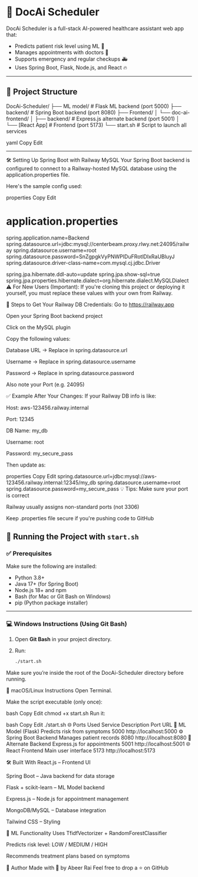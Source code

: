 # 🧠 DocAi Scheduler

DocAi Scheduler is a full-stack AI-powered healthcare assistant web app that:

- Predicts patient risk level using ML 🧪
- Manages appointments with doctors 📅
- Supports emergency and regular checkups 🚑
- Uses Spring Boot, Flask, Node.js, and React 🔥

---

## 📁 Project Structure

DocAi-Scheduler/
├── ML model/ # Flask ML backend (port 5000)
├── backend/ # Spring Boot backend (port 8080)
├── Frontend/
│ └── doc-ai-frontend/
│ ├── backend/ # Express.js alternate backend (port 5001)
│ └── [React App] # Frontend (port 5173)
└── start.sh # Script to launch all services

yaml
Copy
Edit

---
🛠️ Setting Up Spring Boot with Railway MySQL
Your Spring Boot backend is configured to connect to a Railway-hosted MySQL database using the application.properties file.

Here's the sample config used:

properties
Copy
Edit
# application.properties

spring.application.name=Backend
spring.datasource.url=jdbc:mysql://centerbeam.proxy.rlwy.net:24095/railway
spring.datasource.username=root
spring.datasource.password=SnZgpgkVyPNWPIDuFRotlDIxRaUBluyJ
spring.datasource.driver-class-name=com.mysql.cj.jdbc.Driver

spring.jpa.hibernate.ddl-auto=update
spring.jpa.show-sql=true
spring.jpa.properties.hibernate.dialect=org.hibernate.dialect.MySQLDialect
⚠️ For New Users (Important):
If you're cloning this project or deploying it yourself, you must replace these values with your own from Railway.

🔐 Steps to Get Your Railway DB Credentials:
Go to https://railway.app

Open your Spring Boot backend project

Click on the MySQL plugin

Copy the following values:

Database URL → Replace in spring.datasource.url

Username → Replace in spring.datasource.username

Password → Replace in spring.datasource.password

Also note your Port (e.g. 24095)

✅ Example After Your Changes:
If your Railway DB info is like:

Host: aws-123456.railway.internal

Port: 12345

DB Name: my_db

Username: root

Password: my_secure_pass

Then update as:

properties
Copy
Edit
spring.datasource.url=jdbc:mysql://aws-123456.railway.internal:12345/my_db
spring.datasource.username=root
spring.datasource.password=my_secure_pass
💡 Tips:
Make sure your port is correct

Railway usually assigns non-standard ports (not 3306)

Keep .properties file secure if you're pushing code to GitHub


## 🚀 Running the Project with `start.sh`

### ✅ Prerequisites

Make sure the following are installed:

- Python 3.8+
- Java 17+ (for Spring Boot)
- Node.js 18+ and npm
- Bash (for Mac or Git Bash on Windows)
- pip (Python package installer)

---

### 💻 Windows Instructions (Using Git Bash)

1. Open **Git Bash** in your project directory.
2. Run:

   ```bash
   ./start.sh
Make sure you’re inside the root of the DocAi-Scheduler directory before running.

🍏 macOS/Linux Instructions
Open Terminal.

Make the script executable (only once):

bash
Copy
Edit
chmod +x start.sh
Run it:

bash
Copy
Edit
./start.sh
🌐 Ports Used
Service	Description	Port	URL
🧠 ML Model (Flask)	Predicts risk from symptoms	5000	http://localhost:5000
⚙️ Spring Boot Backend	Manages patient records	8080	http://localhost:8080
🧾 Alternate Backend	Express.js for appointments	5001	http://localhost:5001
🌐 React Frontend	Main user interface	5173	http://localhost:5173

🛠️ Built With
React.js – Frontend UI

Spring Boot – Java backend for data storage

Flask + scikit-learn – ML Model backend

Express.js – Node.js for appointment management

MongoDB/MySQL – Database integration

Tailwind CSS – Styling

🤖 ML Functionality
Uses TfidfVectorizer + RandomForestClassifier

Predicts risk level: LOW / MEDIUM / HIGH

Recommends treatment plans based on symptoms

💬 Author
Made with 💙 by Abeer Rai
Feel free to drop a ⭐ on GitHub
